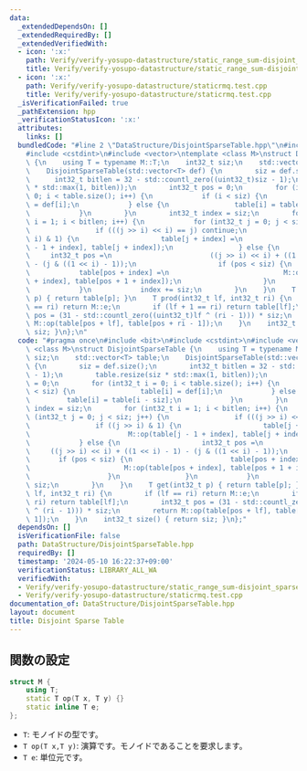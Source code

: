 ```yaml
---
data:
  _extendedDependsOn: []
  _extendedRequiredBy: []
  _extendedVerifiedWith:
  - icon: ':x:'
    path: Verify/verify-yosupo-datastructure/static_range_sum-disjoint_sparse_table.test.cpp
    title: Verify/verify-yosupo-datastructure/static_range_sum-disjoint_sparse_table.test.cpp
  - icon: ':x:'
    path: Verify/verify-yosupo-datastructure/staticrmq.test.cpp
    title: Verify/verify-yosupo-datastructure/staticrmq.test.cpp
  _isVerificationFailed: true
  _pathExtension: hpp
  _verificationStatusIcon: ':x:'
  attributes:
    links: []
  bundledCode: "#line 2 \"DataStructure/DisjointSparseTable.hpp\"\n#include <bit>\n\
    #include <cstdint>\n#include <vector>\ntemplate <class M>\nstruct DisjointSparseTable\
    \ {\n    using T = typename M::T;\n    int32_t siz;\n    std::vector<T> table;\n\
    \    DisjointSparseTable(std::vector<T> def) {\n        siz = def.size();\n  \
    \      int32_t bitlen = 32 - std::countl_zero((uint32_t)siz - 1);\n        table.resize(siz\
    \ * std::max(1, bitlen));\n        int32_t pos = 0;\n        for (int32_t i =\
    \ 0; i < table.size(); i++) {\n            if (i < siz) {\n                table[i]\
    \ = def[i];\n            } else {\n                table[i] = table[i - siz];\n\
    \            }\n        }\n        int32_t index = siz;\n        for (int32_t\
    \ i = 1; i < bitlen; i++) {\n            for (int32_t j = 0; j < siz; j++) {\n\
    \                if (((j >> i) << i) == j) continue;\n                if ((j >>\
    \ i) & 1) {\n                    table[j + index] =\n                        M::op(table[j\
    \ - 1 + index], table[j + index]);\n                } else {\n               \
    \     int32_t pos =\n                        ((j >> i) << i) + ((1 << i) - 1)\
    \ - (j & ((1 << i) - 1));\n                    if (pos < siz) {\n            \
    \            table[pos + index] =\n                            M::op(table[pos\
    \ + index], table[pos + 1 + index]);\n                    }\n                }\n\
    \            }\n            index += siz;\n        }\n    }\n    T get(int32_t\
    \ p) { return table[p]; }\n    T prod(int32_t lf, int32_t ri) {\n        if (lf\
    \ == ri) return M::e;\n        if (lf + 1 == ri) return table[lf];\n        int32_t\
    \ pos = (31 - std::countl_zero((uint32_t)lf ^ (ri - 1))) * siz;\n        return\
    \ M::op(table[pos + lf], table[pos + ri - 1]);\n    }\n    int32_t size() { return\
    \ siz; }\n};\n"
  code: "#pragma once\n#include <bit>\n#include <cstdint>\n#include <vector>\ntemplate\
    \ <class M>\nstruct DisjointSparseTable {\n    using T = typename M::T;\n    int32_t\
    \ siz;\n    std::vector<T> table;\n    DisjointSparseTable(std::vector<T> def)\
    \ {\n        siz = def.size();\n        int32_t bitlen = 32 - std::countl_zero((uint32_t)siz\
    \ - 1);\n        table.resize(siz * std::max(1, bitlen));\n        int32_t pos\
    \ = 0;\n        for (int32_t i = 0; i < table.size(); i++) {\n            if (i\
    \ < siz) {\n                table[i] = def[i];\n            } else {\n       \
    \         table[i] = table[i - siz];\n            }\n        }\n        int32_t\
    \ index = siz;\n        for (int32_t i = 1; i < bitlen; i++) {\n            for\
    \ (int32_t j = 0; j < siz; j++) {\n                if (((j >> i) << i) == j) continue;\n\
    \                if ((j >> i) & 1) {\n                    table[j + index] =\n\
    \                        M::op(table[j - 1 + index], table[j + index]);\n    \
    \            } else {\n                    int32_t pos =\n                   \
    \     ((j >> i) << i) + ((1 << i) - 1) - (j & ((1 << i) - 1));\n             \
    \       if (pos < siz) {\n                        table[pos + index] =\n     \
    \                       M::op(table[pos + index], table[pos + 1 + index]);\n \
    \                   }\n                }\n            }\n            index +=\
    \ siz;\n        }\n    }\n    T get(int32_t p) { return table[p]; }\n    T prod(int32_t\
    \ lf, int32_t ri) {\n        if (lf == ri) return M::e;\n        if (lf + 1 ==\
    \ ri) return table[lf];\n        int32_t pos = (31 - std::countl_zero((uint32_t)lf\
    \ ^ (ri - 1))) * siz;\n        return M::op(table[pos + lf], table[pos + ri -\
    \ 1]);\n    }\n    int32_t size() { return siz; }\n};"
  dependsOn: []
  isVerificationFile: false
  path: DataStructure/DisjointSparseTable.hpp
  requiredBy: []
  timestamp: '2024-05-10 16:22:37+09:00'
  verificationStatus: LIBRARY_ALL_WA
  verifiedWith:
  - Verify/verify-yosupo-datastructure/static_range_sum-disjoint_sparse_table.test.cpp
  - Verify/verify-yosupo-datastructure/staticrmq.test.cpp
documentation_of: DataStructure/DisjointSparseTable.hpp
layout: document
title: Disjoint Sparse Table
---
```


## 関数の設定
```cpp
struct M {
    using T;
    static T op(T x, T y) {}
    static inline T e;
};
```
* `T`: モノイドの型です。
* `T op(T x,T y)`: 演算です。モノイドであることを要求します。
* `T e`: 単位元です。